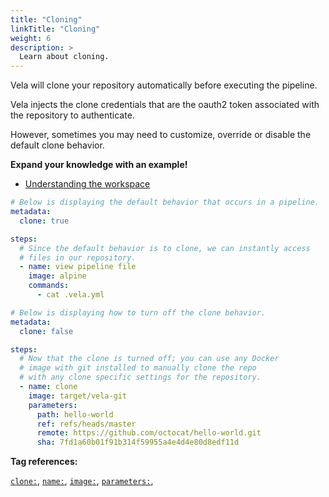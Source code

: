 ```yaml
---
title: "Cloning"
linkTitle: "Cloning"
weight: 6
description: >
  Learn about cloning.
---
```


Vela will clone your repository automatically before executing the pipeline.

Vela injects the clone credentials that are the oauth2 token associated with the repository to authenticate.

However, sometimes you may need to customize, override or disable the default clone behavior.

**Expand your knowledge with an example!**

* [Understanding the workspace](/docs/usage/workspace/)

<!-- section break -->

```yaml
# Below is displaying the default behavior that occurs in a pipeline. 
metadata:
  clone: true

steps:
  # Since the default behavior is to clone, we can instantly access
  # files in our repository.
  - name: view pipeline file
    image: alpine
    commands:
      - cat .vela.yml
```


```yaml
# Below is displaying how to turn off the clone behavior.
metadata:
  clone: false

steps:
  # Now that the clone is turned off; you can use any Docker
  # image with git installed to manually clone the repo
  # with any clone specific settings for the repository.
  - name: clone
    image: target/vela-git
    parameters:
      path: hello-world
      ref: refs/heads/master
      remote: https://github.com/octocat/hello-world.git
      sha: 7fd1a60b01f91b314f59955a4e4d4e80d8edf11d

```

<!-- section break -->

**Tag references:**

[`clone:`](/docs/reference/yaml/metadata/#the-clone-tag), [`name:`](/docs/reference/yaml/steps/#the-name-tag), [`image:`](/docs/reference/yaml/steps/#the-image-tag), [`parameters:`](/docs/reference/yaml/steps/#the-parameters-tag),